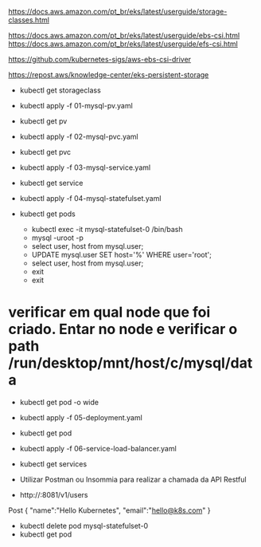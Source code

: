 https://docs.aws.amazon.com/pt_br/eks/latest/userguide/storage-classes.html

https://docs.aws.amazon.com/pt_br/eks/latest/userguide/ebs-csi.html
https://docs.aws.amazon.com/pt_br/eks/latest/userguide/efs-csi.html

https://github.com/kubernetes-sigs/aws-ebs-csi-driver

https://repost.aws/knowledge-center/eks-persistent-storage

- kubectl get storageclass
  
- kubectl apply -f 01-mysql-pv.yaml
- kubectl get pv

- kubectl apply -f 02-mysql-pvc.yaml
- kubectl get pvc

- kubectl apply -f 03-mysql-service.yaml
- kubectl get service

- kubectl apply -f 04-mysql-statefulset.yaml
- kubectl get pods
    - kubectl exec -it mysql-statefulset-0 /bin/bash
    - mysql -uroot -p
    - select user, host from mysql.user;
    - UPDATE mysql.user SET host='%' WHERE user='root';
    - select user, host from mysql.user;
    - exit
    - exit

 # verificar em qual node que foi criado. Entar no node e verificar o path /run/desktop/mnt/host/c/mysql/data  
 - kubectl get pod -o wide 

- kubectl apply -f 05-deployment.yaml
- kubectl get pod

- kubectl apply -f 06-service-load-balancer.yaml
- kubectl get services

- Utilizar Postman ou Insommia para realizar a chamada da API Restful
- http://<EXTERNAL-IP>:8081/v1/users

Post 
{
	"name":"Hello Kubernetes",
	"email":"hello@k8s.com"
}

- kubectl delete pod mysql-statefulset-0
- kubectl get pod
